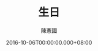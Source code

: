 ---
issue: 193
title: 生日
author: 陳憲國
date: 2016-10-06T00:00:00.000+08:00
topic: 生活
difficulty: 1
wikidata: Q98095567
wikidata_link: https://www.wikidata.org/wiki/Q98095567
author_wikidata_link: https://www.wikidata.org/wiki/Q98096340
author_wikidata: Q98096340
---